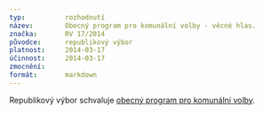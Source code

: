 ```yaml
---
typ:          rozhodnutí
název:        Obecný program pro komunální volby - věcné hlas.
značka:       RV 17/2014
původce:      republikový výbor
platnost:     2014-03-17
účinnost:     2014-03-17
zmocnění:     
formát:       markdown
---
```


Republikový výbor schvaluje [obecný program pro komunální volby](https://www.pirati.cz/doku.php?id=rv:start:program_pro_komunalni_volby_2014&rev=1398965316).

